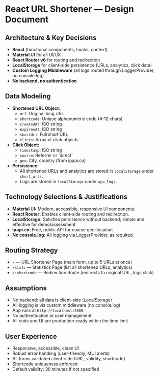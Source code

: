 # React URL Shortener — Design Document

## Architecture & Key Decisions
- **React** (functional components, hooks, context)
- **Material UI** for all UI/UX
- **React Router v6** for routing and redirection
- **LocalStorage** for client-side persistence (URLs, analytics, click data)
- **Custom Logging Middleware** (all logs routed through LoggerProvider, no console.log)
- **No backend, no authentication**

## Data Modeling
- **Shortened URL Object:**
  - `url`: Original long URL
  - `shortcode`: Unique alphanumeric code (4-12 chars)
  - `createdAt`: ISO string
  - `expiresAt`: ISO string
  - `shortUrl`: Full short URL
  - `clicks`: Array of click objects
- **Click Object:**
  - `timestamp`: ISO string
  - `source`: Referrer or 'direct'
  - `geo`: City, country (from ipapi.co)
- **Persistence:**
  - All shortened URLs and analytics are stored in `localStorage` under `short_urls`.
  - Logs are stored in `localStorage` under `app_logs`.

## Technology Selections & Justifications
- **Material UI:** Modern, accessible, responsive UI components.
- **React Router:** Enables client-side routing and redirection.
- **LocalStorage:** Satisfies persistence without backend; simple and effective for demo/assessment.
- **ipapi.co:** Free, public API for coarse geo-location.
- **No console.log:** All logging via LoggerProvider, as required.

## Routing Strategy
- `/` — URL Shortener Page (main form, up to 5 URLs at once)
- `/stats` — Statistics Page (list all shortened URLs, analytics)
- `/:shortcode` — Redirection Route (redirects to original URL, logs click)

## Assumptions
- No backend: all data is client-side (LocalStorage)
- All logging is via custom middleware (no console.log)
- App runs at `http://localhost:3000`
- No authentication or user management
- All code and UI are production-ready within the time limit

## User Experience
- Responsive, accessible, clean UI
- Robust error handling (user-friendly, MUI alerts)
- All forms validated client-side (URL, validity, shortcode)
- Shortcode uniqueness enforced
- Default validity: 30 minutes if not specified

